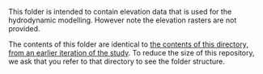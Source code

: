 This folder is intended to contain elevation data that is used for the hydrodynamic modelling. However note the elevation rasters are not provided.

The contents of this folder are identical to [the contents of this directory, from an earlier iteration of the study](../../probabilistic_inundation_tonga2020/elevation). To reduce the size of this repository, we ask that you refer to that directory to see the folder structure. 

